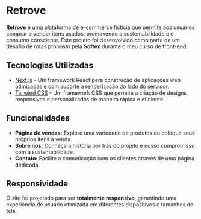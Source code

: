 # Retrove

**Retrove** é uma plataforma de e-commerce fictícia que permite aos usuários comprar e vender itens usados, promovendo a sustentabilidade e o consumo consciente. Este projeto foi desenvolvido como parte de um desafio de rotas proposto pela **Softex** durante o meu curso de front-end.

## Tecnologias Utilizadas

- [Next.js](https://nextjs.org/) - Um framework React para construção de aplicações web otimizadas e com suporte a renderização do lado do servidor.
- [Tailwind CSS](https://tailwindcss.com/) - Um framework CSS que permite a criação de designs responsivos e personalizados de maneira rápida e eficiente.

## Funcionalidades

- **Página de vendas:** Explore uma variedade de produtos ou coloque seus próprios itens à venda.
- **Sobre nós:** Conheça a história por trás do projeto e nosso compromisso com a sustentabilidade.
- **Contato:** Facilite a comunicação com os clientes através de uma página dedicada.

## Responsividade

O site foi projetado para ser **totalmente responsivo**, garantindo uma experiência de usuário otimizada em diferentes dispositivos e tamanhos de tela.
